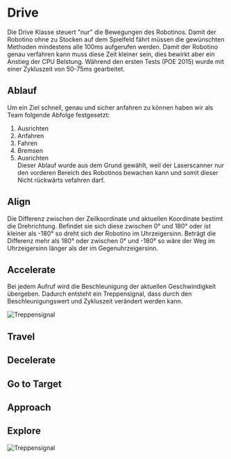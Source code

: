 # Drive
Die Drive Klasse steuert "nur" die Bewegungen des Robotinos. Damit der Robotino ohne zu Stocken auf dem Spielfeld fährt müssen die gewünschten Methoden mindestens alle 100ms aufgerufen werden. Damit der Robotino genau verfahren kann muss diese Zeit kleiner sein, dies bewirkt aber ein Anstieg der CPU Belstung. Während den ersten Tests (POE 2015) wurde mit einer Zykluszeit von 50-75ms gearbeitet.

## Ablauf
Um ein Ziel schnell, genau und sicher anfahren zu können haben wir als Team folgende Abfolge festgesetzt:
1. Ausrichten
2. Anfahren
3. Fahren
4. Bremsen
5. Ausrichten  
Dieser Ablauf wurde aus dem Grund gewählt, weil der Laserscanner nur den vorderen Bereich des Robotinos bewachen kann und somit dieser Nicht rückwärts vefahren darf.

## Align
Die Differenz zwischen der Zeilkoordinate und aktuellen Koordinate bestimt die Drehrichtung. Befindet sie sich diese zwischen 0° und 180° oder ist kleiner als -180° so dreht sich der Robotino im Uhrzeigersinn. Beträgt die Differenz mehr als 180° oder zwischen 0° und -180° so wäre der Weg im Uhrzeigersinn länger als der im Gegenuhrzeigersinn.

## Accelerate
Bei jedem Aufruf wird die Beschleunigung der aktuellen Geschwindigkeit übergeben. Dadurch entsteht ein Treppensignal, dass durch den Beschleunigungswert und Zykluszeit verändert werden kann. 

![Treppensignal](https://gitlab.com/solidus/hefei/uploads/a70756c478f66f30390dd1396c457d3d/Treppensignal.PNG)


## Travel


## Decelerate

## Go to Target

## Approach

## Explore
![Treppensignal](https://gitlab.com/solidus/hefei/uploads/a70756c478f66f30390dd1396c457d3d/Treppensignal.PNG)
